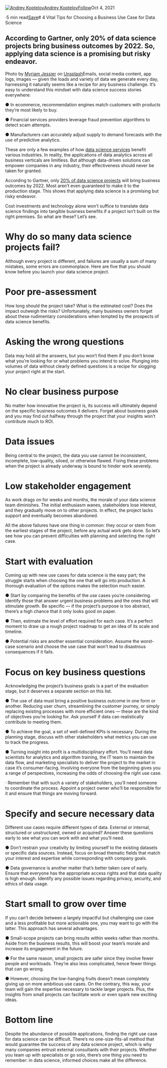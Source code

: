 [![Andrey Koptelov](https://miro.medium.com/fit/c/96/96/1*3kDS9OPtaay_GcLjHFzuFQ.png)](https://medium.com/@a.koptelov?source=post_page-----bf9343b6ef18--------------------------------)[Andrey Koptelov](https://medium.com/@a.koptelov?source=post_page-----bf9343b6ef18--------------------------------)[Follow](https://medium.com/m/signin?actionUrl=https%3A%2F%2Fmedium.com%2F_%2Fsubscribe%2Fuser%2Fd222ee3fb918&operation=register&redirect=https%3A%2F%2Ftowardsdatascience.com%2F4-vital-tips-for-choosing-a-business-use-case-for-data-science-bf9343b6ef18&user=Andrey+Koptelov&userId=d222ee3fb918&source=post_page-d222ee3fb918----bf9343b6ef18---------------------follow_byline-----------)Oct 4, 2021

·5 min read[Save](https://medium.com/m/signin?actionUrl=https%3A%2F%2Fmedium.com%2F_%2Fbookmark%2Fp%2Fbf9343b6ef18&operation=register&redirect=https%3A%2F%2Ftowardsdatascience.com%2F4-vital-tips-for-choosing-a-business-use-case-for-data-science-bf9343b6ef18&source=--------------------------bookmark_header-----------)# 4 Vital Tips for Choosing a Business Use Case for Data Science

## According to Gartner, only 20% of data science projects bring business outcomes by 2022. So, applying data science is a promising but risky endeavor.

![]()Photo by [Myriam Jessier](https://unsplash.com/@mjessier?utm_source=unsplash&utm_medium=referral&utm_content=creditCopyText) on [Unsplash](https://unsplash.com/s/photos/data-science?utm_source=unsplash&utm_medium=referral&utm_content=creditCopyText)Emails, social media content, app logs, images — given the loads and variety of data we generate every day, harnessing it naturally seems like a recipe for any business challenge. It’s easy to understand this mindset with data science success stories everywhere:

● In ecommerce, recommendation engines match customers with products they’re most likely to buy.

● Financial services providers leverage fraud prevention algorithms to detect scam attempts.

● Manufacturers can accurately adjust supply to demand forecasts with the use of predictive analytics.

These are only a few examples of how [data science services](https://www.itransition.com/services/data-science-consulting) benefit various industries. In reality, the applications of data analytics across all business verticals are limitless. But although data-driven solutions can empower companies in any industry, their effectiveness should never be taken for granted.

According to Gartner, only [20% of data science projects](https://blogs.gartner.com/andrew_white/2019/01/03/our-top-data-and-analytics-predicts-for-2019/) will bring business outcomes by 2022. Most aren’t even guaranteed to make it to the production stage. This shows that applying data science is a promising but risky endeavor.

Cost investments and technology alone won’t suffice to translate data science findings into tangible business benefits if a project isn’t built on the right premises. So what are these? Let’s see.

# Why do so many data science projects fail?

Although every project is different, and failures are usually a sum of many mistakes, some errors are commonplace. Here are five that you should know before you launch your data science project.

# Poor pre-assessment

How long should the project take? What is the estimated cost? Does the impact outweigh the risks? Unfortunately, many business owners forget about these rudimentary considerations when tempted by the prospects of data science benefits.

# Asking the wrong questions

Data may hold all the answers, but you won’t find them if you don’t know what you’re looking for or what problems you intend to solve. Plunging into volumes of data without clearly defined questions is a recipe for slogging your project right at the start.

# No clear business purpose

No matter how innovative the project is, its success will ultimately depend on the specific business outcomes it delivers. <quote label="utility">Forget about business goals and you may find out halfway through the project that your insights won’t contribute much to ROI.</quote>

# Data issues

Being central to the project, the data you use cannot be inconsistent, incomplete, low-quality, siloed, or otherwise flawed. Fixing these problems when the project is already underway is bound to hinder work severely.

# Low stakeholder engagement

As work drags on for weeks and months, the morale of your data science team diminishes. The initial enthusiasm wanes, stakeholders lose interest, and they gradually move on to other projects. In effect, the project lacks support and eventually becomes abandoned.

All the above failures have one thing in common: they occur or stem from the earliest stages of the project, before any actual work gets done. So let’s see how you can prevent difficulties with planning and selecting the right case.

# Start with evaluation

Coming up with new use cases for data science is the easy part; the struggle starts when choosing the one that will go into production. A thorough evaluation of the options makes the selection much easier.

● Start by comparing the benefits of the use cases you’re considering. Identify those that answer urgent business problems and the ones that will stimulate growth. Be specific — if the project’s purpose is too abstract, there’s a high chance that it only looks good on paper.

● Then, estimate the level of effort required for each case. It’s a perfect moment to draw up a rough project roadmap to get an idea of its scale and timeline.

● Potential risks are another essential consideration. Assume the worst-case scenario and choose the use case that won’t lead to disastrous consequences if it fails.

# Focus on key business questions

Acknowledging the project’s business goals is a part of the evaluation stage, but it deserves a separate section on this list.

● <quote label="utility">The use of data must bring a positive business outcome in one form or another. Reducing user churn, streamlining the customer journey, or simply replacing existing processes with more efficient ones — these are the kind of objectives you’re looking for. Ask yourself if data can realistically contribute to meeting them.</quote>

● <quote label="phi">To achieve the goal, a set of well-defined KPIs is necessary. During the planning stage, discuss with other stakeholders what metrics you can use to track the progress.</quote>

● Turning insight into profit is a multidisciplinary effort. You’ll need data scientists for analytics and algorithm training, the IT team to maintain the data flow, and marketing specialists to deliver the project to the market in case it’s consumer-facing. Involving everyone from the beginning gives you a range of perspectives, increasing the odds of choosing the right use case.

· Remember that with such a variety of stakeholders, you’ll need someone to coordinate the process. Appoint a project owner who’ll be responsible for it and ensure that things are moving forward.

# Specify and secure necessary data

Different use cases require different types of data. External or internal, structured or unstructured, owned or acquired? Answer these questions early to see what you can work with and what you’ll need.

● Don’t restrain your creativity by limiting yourself to the existing datasets or specific data sources. Instead, focus on broad thematic fields that match your interest and expertise while corresponding with company goals.

● Data governance is another matter that’s better taken care of early. Ensure that everyone has the appropriate access rights and that data quality is high enough. Identify any possible issues regarding privacy, security, and ethics of data usage.

# Start small to grow over time

If you can’t decide between a largely impactful but challenging use case and a less profitable but more actionable one, you may want to go with the latter. This approach has several advantages.

● Small-scope projects can bring results within weeks rather than months. Aside from the business results, this will boost your team’s morale and increase its engagement in the future.

● For the same reason, small projects are safer since they involve fewer people and workloads. They’re also less complicated, hence fewer things that can go wrong.

● However, choosing the low-hanging fruits doesn’t mean completely giving up on more ambitious use cases. On the contrary, this way, your team will gain the expertise necessary to tackle larger projects. Plus, the insights from small projects can facilitate work or even spark new exciting ideas.

# Bottom line

Despite the abundance of possible applications, finding the right use case for data science can be difficult. There’s no one-size-fits-all method that would guarantee the success of any data science project, which is why many companies entrust external consultants with their projects. Whether you team up with specialists or go solo, there’s one thing you need to remember: in data science, informed choices make all the difference.


